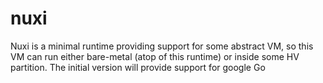 nuxi
====

Nuxi is a minimal runtime providing support for some abstract VM, so this VM can run either bare-metal (atop of this runtime) or inside some HV partition. The initial version will provide support for google Go
